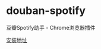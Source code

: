 douban-spotify
==============

豆瓣Spotify助手 - Chrome浏览器插件

[安装地址](https://chrome.google.com/webstore/detail/polgphocmcfbkknkccfelnfbmahibefc/publish-accepted?hl=zh-CN)